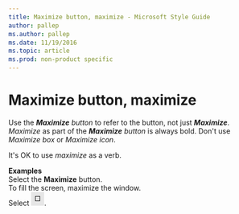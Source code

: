 ```yaml
---
title: Maximize button, maximize - Microsoft Style Guide
author: pallep
ms.author: pallep
ms.date: 11/19/2016
ms.topic: article
ms.prod: non-product specific
---
```


# Maximize button, maximize

Use the ***Maximize*** *button* to refer to the button, not just ***Maximize***. *Maximize* as part of the ***Maximize*** *button* is always bold. Don't use *Maximize box* or *Maximize icon*. 

It's OK to use *maximize* as a verb. 

**Examples**    
Select the **Maximize** button.     
To fill the screen, maximize the window.   
Select ![](media/maximize-button-maximize/302251874.png).
